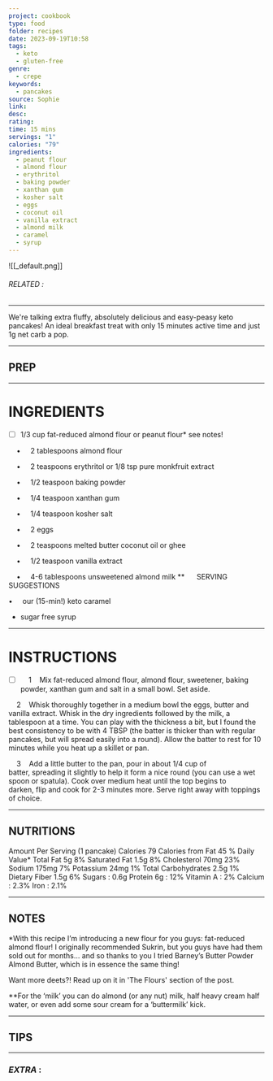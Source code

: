 ```yaml
---
project: cookbook
type: food
folder: recipes
date: 2023-09-19T10:58
tags:
  - keto
  - gluten-free
genre:
  - crepe
keywords:
  - pancakes
source: Sophie
link: 
desc: 
rating: 
time: 15 mins
servings: "1"
calories: "79"
ingredients:
  - peanut flour
  - almond flour
  - erythritol
  - baking powder
  - xanthan gum
  - kosher salt
  - eggs
  - coconut oil
  - vanilla extract
  - almond milk
  - caramel
  - syrup
---
```


![[_default.png]]
###### *RELATED* : 
---
We're talking extra fluffy, absolutely delicious and easy-peasy keto pancakes! An ideal breakfast treat with only 15 minutes active time and just 1g net carb a pop.

---
## PREP



---
# INGREDIENTS

- [ ] 1/3 cup fat-reduced almond flour or peanut flour* see notes!

    •     2 tablespoons almond flour

    •     2 teaspoons erythritol or 1/8 tsp pure monkfruit extract

    •     1/2 teaspoon baking powder

    •     1/4 teaspoon xanthan gum

    •     1/4 teaspoon kosher salt

    •     2 eggs

    •     2 teaspoons melted butter coconut oil or ghee

    •     1/2 teaspoon vanilla extract

    •     4-6 tablespoons unsweetened almond milk **
    
SERVING SUGGESTIONS

•     our (15-min!) keto caramel
- sugar free syrup

---
# INSTRUCTIONS

- [ ]     1    Mix fat-reduced almond flour, almond flour, sweetener, baking powder, xanthan gum and salt in a small bowl. Set aside. 

    2    Whisk thoroughly together in a medium bowl the eggs, butter and vanilla extract. Whisk in the dry ingredients followed by the milk, a tablespoon at a time. You can play with the thickness a bit, but I found the best consistency to be with 4 TBSP (the batter is thicker than with regular pancakes, but will spread easily into a round). Allow the batter to rest for 10 minutes while you heat up a skillet or pan. 

    3    Add a little butter to the pan, pour in about 1/4 cup of batter, spreading it slightly to help it form a nice round (you can use a wet spoon or spatula). Cook over medium heat until the top begins to darken, flip and cook for 2-3 minutes more. Serve right away with toppings of choice.

---
## NUTRITIONS

Amount Per Serving (1 pancake)
Calories 79  Calories from Fat 45   % Daily Value*   Total Fat 5g   8%   Saturated Fat 1.5g   8%   Cholesterol 70mg   23%   Sodium 175mg   7%   Potassium 24mg   1%   Total Carbohydrates 2.5g   1%   Dietary Fiber 1.5g   6%   Sugars : 0.6g   Protein 6g : 12%   Vitamin A : 2%   Calcium : 2.3%   Iron : 2.1%

---
## NOTES

*With this recipe I’m introducing a new flour for you guys: fat-reduced almond flour! I originally recommended Sukrin, but you guys have had them sold out for months… and so thanks to you I tried Barney’s Butter Powder Almond Butter, which is in essence the same thing!

Want more deets?! Read up on it in 'The Flours' section of the post. 

**For the ‘milk’ you can do almond (or any nut) milk, half heavy cream half water, or even add some sour cream for a ‘buttermilk’ kick.

---
## TIPS



---
### *EXTRA* :



